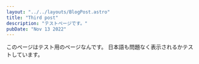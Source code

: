 ```yaml
---
layout: "../../layouts/BlogPost.astro"
title: "Third post"
description: "テストページです。"
pubDate: "Nov 13 2022"
---
```


このページはテスト用のページなんです。
日本語も問題なく表示されるかテストしています。
